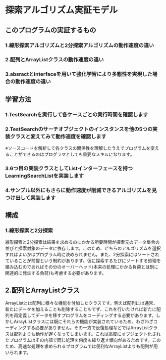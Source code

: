 # 探索アルゴリズム実証モデル
## このプログラムの実証するもの
### 1.線形探索アルゴリズムと2分探索アルゴリズムの動作速度の違い
### 2.配列とArrayListクラスの動作速度の違い
### 3.absractとinterfaceを用いて強化学習により多態性を実現した場合の動作速度の違い
## 学習方法
### 1.TestSearchを実行して各ケースごとの実行時間を確認します
### 2.TestSearchのサーチオブジェクトのインスタンスを他の5つの実装クラスと変えてみて動作速度を確認します
※ソースコードを解析して各クラスの関係性を理解したうえでプログラムを変えることができるのはプログラマとしても重要なスキルになります。
### 3.6つ目の実装クラスとしてListインターフェースを持つLearningSearchListを実装します
### 4.サンプル以外にもさらに動作速度が削減できるアルゴリズムを見つけ出して実装します
## 構成
### 1.線形探索と2分探索
線形探索と2分探索は結果を求めるのにかかる所要時間が探索元のデータ集合の並びと探索対象のデータに依存します。このため、どちらのアルゴリズムを選択すればよいかはプログラム時に決められません。また、2分探索にはソートされていることが前提という制約があります。仮に探索するたびにソートする処理を組み込むのであればその分のオーバーヘッド(本来の処理にかかる負荷とは別に関連的に発生する負荷)も考慮する必要があります。
## 2.配列とArrayListクラス
ArrayListとは配列に様々な機能を付加したクラスです。例えば配列には通常、新たにデータを加えることも削除することもでず、これを行いたければ新たに配列を再定義してデータを移すプログラムをコーディングする必要があります。しかしArrayListクラスには既にそれらの機能が実装されているため、わざわざコーディングする必要がありません。その一方で反復処理などではArrayListクラスは配列よりも動作が遅くなってしまいます。これは高度にオブジェクト化されたプログラムはその内部で同じ処理を何度も繰り返す傾向があるためです。このため、高速な処理を求められるプログラムでは便利なArrayListよりも配列が用いられます。
